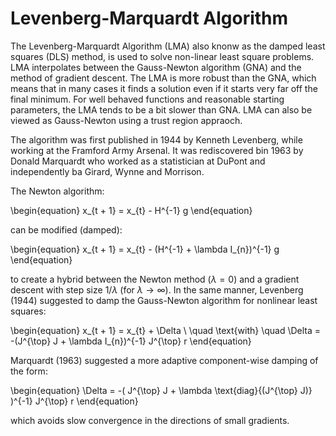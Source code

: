 # Levenberg-Marquardt Algorithm

The Levenberg-Marquardt Algorithm (LMA) also knonw as the damped least squares
(DLS) method, is used to solve non-linear least square problems. LMA
interpolates between the Gauss-Newton algorithm (GNA) and the method of
gradient descent. The LMA is more robust than the GNA, which means that in many
cases it finds a solution even if it starts very far off the final minimum. For
well behaved functions and reasonable starting parameters, the LMA tends to be
a bit slower than GNA. LMA can also be viewed as Gauss-Newton using a trust
region appraoch.

The algorithm was first published in 1944 by Kenneth Levenberg, while working
at the Framford Army Arsenal. It was rediscovered bin 1963 by Donald Marquardt
who worked as a statistician at DuPont and independently ba Girard, Wynne and
Morrison.

The Newton algorithm:

\begin{equation}
    x_{t + 1} = x_{t} - H^{-1} g
\end{equation}

can be modified (damped):

\begin{equation}
    x_{t + 1} = x_{t} - (H^{-1} + \lambda I_{n})^{-1} g
\end{equation}

to create a hybrid between the Newton method ($\lambda = 0$) and a gradient
descent with step size $1 / \lambda$ (for $\lambda \rightarrow \infty$). In the
same manner, Levenberg (1944) suggested to damp the Gauss-Newton algorithm for
nonlinear least squares:

\begin{equation}
    x_{t + 1} = x_{t} + \Delta \\
        \quad \text{with} \quad
            \Delta = -(J^{\top} J + \lambda I_{n})^{-1} J^{\top} r
\end{equation}

Marquardt (1963) suggested a more adaptive component-wise damping of the form:

\begin{equation}
        \Delta = -(
            J^{\top} J +
            \lambda \text{diag}{(J^{\top} J)}
        )^{-1} J^{\top} r
\end{equation}

which avoids slow convergence in the directions of small gradients.
